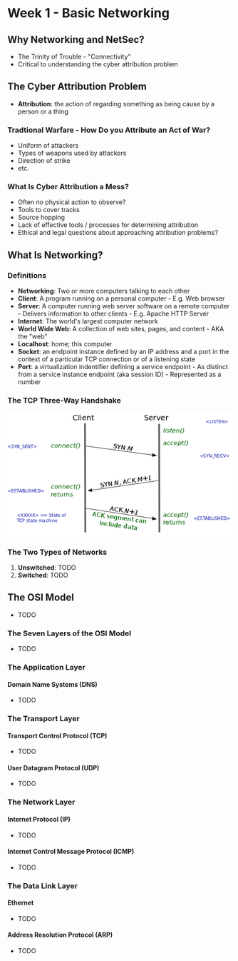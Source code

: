 # Week 1 - Basic Networking

## Why Networking and NetSec?
- The Trinity of Trouble - "Connectivity"
- Critical to understanding the cyber attribution problem


## The Cyber Attribution Problem
- __Attribution__: the action of regarding something as being cause by a person
  or a thing

### Tradtional Warfare - How Do you Attribute an Act of War?
- Uniform of attackers
- Types of weapons used by attackers
- Direction of strike
- etc.

### What Is Cyber Attribution a Mess?
- Often no physical action to observe?
- Tools to cover tracks
- Source hopping
- Lack of effective tools / processes for determining attribution
- Ethical and legal questions about approaching attribution problems?


## What Is Networking?

### Definitions
- __Networking__: Two or more computers talking to each other
- __Client__: A program running on a personal computer
        - E.g. Web browser
- __Server__: A computer running web server software on a remote computer
        - Delivers information to other clients
        - E.g. Apache HTTP Server
- __Internet__: The world's largest computer network
- __World Wide Web__: A collection of web sites, pages, and content
        - AKA the "web"
- __Localhost__: home; this computer
- __Socket__: an endpoint instance defined by an IP address and a port in the
  context of a particular TCP connection or of a listening state
- __Port__: a virtualization indentifier defining a service endpoint
        - As distinct from a service instance endpoint (aka session ID)
        - Represented as a number

### The TCP Three-Way Handshake
![Diagram depicting the TCP Three-Way Handshake](./media/3-way-handshake.png)

### The Two Types of Networks
1. __Unswitched__: TODO
2. __Switched__: TODO


## The OSI Model
- TODO

### The Seven Layers of the OSI Model
- TODO

### The Application Layer
#### Domain Name Systems (DNS)
- TODO

### The Transport Layer
#### Transport Control Protocol (TCP)
- TODO

#### User Datagram Protocol (UDP)
- TODO

### The Network Layer
#### Internet Protocol (IP)
- TODO

#### Internet Control Message Protocol (ICMP)
- TODO

### The Data Link Layer
#### Ethernet
- TODO

#### Address Resolution Protocol (ARP)
- TODO

